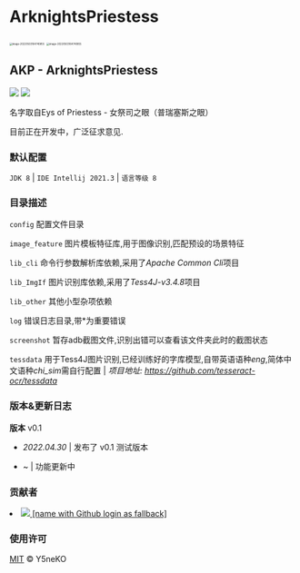 # ArknightsPriestess
<img src="https://img-blog.csdnimg.cn/7512889713bd422dbd791e17359ed1d3.png" alt="image-20220503164740855" style="zoom:30%;" />
<img src="https://img-blog.csdnimg.cn/66faca6cebf54f778e201362c8a34388.png" alt="image-20220503164740855" style="zoom:30%;" />

## AKP - ArknightsPriestess
<p align="left">
  <a href='https://blog.ysneko.com'><img src="https://img.shields.io/static/v1?label=Powered%20by&message=Y5neKO&color=green"></a>
  <a href='https://www.oracle.com/java/technologies/downloads/#java8'><img src="https://img.shields.io/static/v1?label=JDK&message=1_8&color=yellow"></a>
</p>
名字取自Eys of Priestess - 女祭司之眼（普瑞塞斯之眼）

目前正在开发中，广泛征求意见.

### 默认配置
`JDK 8`  |  `IDE Intellij 2021.3`  |  `语言等级 8`


### 目录描述
`config` 配置文件目录

`image_feature` 图片模板特征库,用于图像识别,匹配预设的场景特征

`lib_cli` 命令行参数解析库依赖,采用了*Apache Common Cli*项目

`lib_ImgIf` 图片识别库依赖,采用了*Tess4J-v3.4.8*项目

`lib_other` 其他小型杂项依赖

`log` 错误日志目录,带\*为重要错误

`screenshot` 暂存adb截图文件,识别出错可以查看该文件夹此时的截图状态

`tessdata` 用于Tess4J图片识别,已经训练好的字库模型,自带英语语种*eng*,简体中文语种*chi_sim*需自行配置 | *项目地址: https://github.com/tesseract-ocr/tessdata*


### 版本&更新日志
**版本** v0.1

- *2022.04.30* | 发布了 v0.1 测试版本

- ~ | 功能更新中

### 贡献者
<li>
  <a href="https://github.com/Y5neKO">
    <img width="[image size]" height="[image size]" src="[Gravatar URL]">
    <span>[name with Github login as fallback]</span>
  </a>
</li>

### 使用许可
[MIT](LICENSE) © Y5neKO
